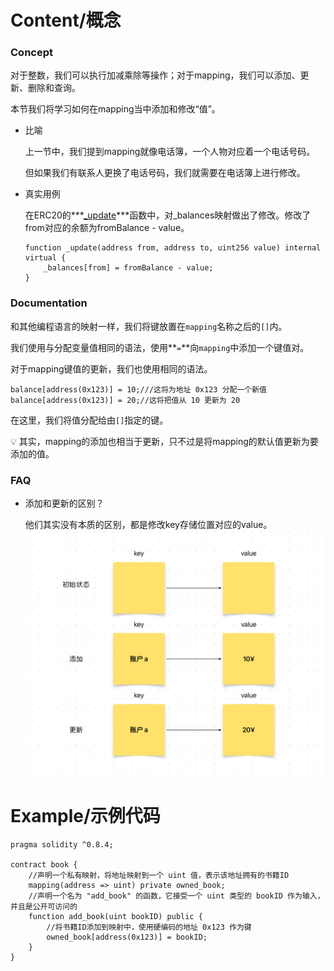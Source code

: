 # Content/概念

### Concept

对于整数，我们可以执行加减乘除等操作；对于mapping，我们可以添加、更新、删除和查询。

本节我们将学习如何在mapping当中添加和修改“值”。

- 比喻
    
    上一节中，我们提到mapping就像电话簿，一个人物对应着一个电话号码。
    
    但如果我们有联系人更换了电话号码，我们就需要在电话簿上进行修改。
    
- 真实用例
    
    在ERC20的***[_update](https://github.com/OpenZeppelin/openzeppelin-contracts/blob/8186c07a83c09046c6fbaa90a035ee47e4d7d785/contracts/token/ERC20/ERC20.sol#L255)***函数中，对_balances映射做出了修改。修改了from对应的余额为fromBalance - value。
    
    ```solidity
    function _update(address from, address to, uint256 value) internal virtual {
        _balances[from] = fromBalance - value;
    }
    ```
    

### Documentation

和其他编程语言的映射一样，我们将键放置在`mapping`名称之后的`[]`内。

我们使用与分配变量值相同的语法，使用**`=`**向`mapping`中添加一个键值对。

对于mapping键值的更新，我们也使用相同的语法。

```solidity
balance[address(0x123)] = 10;///这将为地址 0x123 分配一个新值
balance[address(0x123)] = 20;//这将把值从 10 更新为 20
```

在这里，我们将值分配给由`[]`指定的键。

<aside>
💡 其实，mapping的添加也相当于更新，只不过是将mapping的默认值更新为要添加的值。

</aside>

### FAQ

- 添加和更新的区别？
    
    他们其实没有本质的区别，都是修改key存储位置对应的value。
    ![2-1.jpeg](./img/2-1.jpeg)

# Example/示例代码

```solidity
pragma solidity ^0.8.4;

contract book {
	//声明一个私有映射，将地址映射到一个 uint 值，表示该地址拥有的书籍ID
	mapping(address => uint) private owned_book;
	//声明一个名为 "add_book" 的函数，它接受一个 uint 类型的 bookID 作为输入，并且是公开可访问的
	function add_book(uint bookID) public {
		//将书籍ID添加到映射中，使用硬编码的地址 0x123 作为键
		owned_book[address(0x123)] = bookID;
	}
}
```
